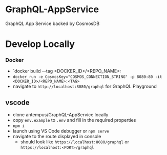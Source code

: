 # GraphQL-AppService

GraphQL App Service backed by CosmosDB

# Develop Locally

### Docker

- `docker build --tag <DOCKER_ID>/<REPO_NAME>:<TAG>
- `docker run -e CosmosKey="COSMOS_CONNECTION_STRING" -p 8080:80 -it <DOCKER_ID>/<REPO_NAME>:<TAG>`
- navigate to `http://localhost:8080/graphql` for GraphQL Playground

## vscode

- clone antempus/GraphQL-AppService locally
- copy `env.example` to `.env` and fill in the required properties
- `npm i`
- launch using VS Code debugger or `npm serve`
- navigate to the route displayed in console
  - should look like `https://localhost:8080/graphql` or `https://localhost:<PORT>/graphql`
